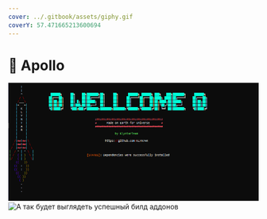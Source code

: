 ```yaml
---
cover: ../.gitbook/assets/giphy.gif
coverY: 57.471665213600694
---
```


# 🌚 Apollo

![Если сборка пройдёт успешно, то вы увидите подобное в консоли](<../.gitbook/assets/image (5).png>) ![А так будет выглядеть успешный билд аддонов](../.gitbook/assets/photo\_2022-06-04\_11-55-04.jpg)
